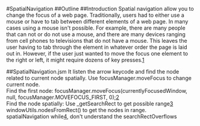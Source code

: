 #SpatialNavigation
##Outline
##Introduction
Spatial navigation allow you to change the focus of a web page.  Traditionally, users had to either use a mouse or have to tab between different elements of a web page.  In many cases using a mouse isn't possible.  For example, there are many people that can not or do not use a mouse, and there are many devices ranging from cell phones to televisions that do not have a mouse.  This leaves the user having to tab through the element in whatever order the page is laid out in.  However, if the user just wanted to move the focus one element to the right or left, it might require dozens of key presses.[1][mozillaSpatialNavigation]

##SpatialNavigation.jsm
It listen the arrow keycode and find the node related to current node spatially. Use focusManager.moveFocus to change current node.<br>
Find the first node: focusManager.moveFocus(currentlyFocusedWindow, null, focusManager.MOVEFOCUS_FIRST, 0);[2][findFirst]<br>
Find the node spatially: Use _getSearchRect to get possible range[3][getSearchRect]<br>
windowUtils.nodesFromRect() to get the nodes in range.<br>
spatialNavigation while[4][whileCondition], don't understand the searchRectOverflows

[mozillaSpatialNavigation]: https://www.mozilla.org/access/keyboard/snav/  "Optional Title Here"
[findFirst]:https://dxr.mozilla.org/mozilla-central/source/toolkit/modules/SpatialNavigation.jsm#121
[getSearchRect]:https://dxr.mozilla.org/mozilla-central/source/toolkit/modules/SpatialNavigation.jsm#153
[whileCondition]:https://dxr.mozilla.org/mozilla-central/source/toolkit/modules/SpatialNavigation.jsm#160